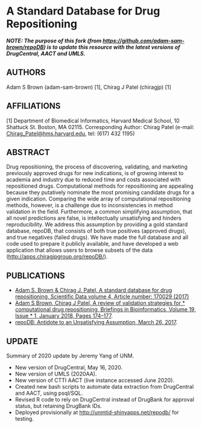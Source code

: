 # A Standard Database for Drug Repositioning

___NOTE: The purpose of this fork (from
<https://github.com/adam-sam-brown/repoDB>) is to update this
resource with the latest versions of DrugCentral, AACT and UMLS.___

## AUTHORS
Adam S Brown (adam-sam-brown) [1], Chirag J Patel (chiragjp) [1]

## AFFILIATIONS
[1] Department of Biomedical Informatics, Harvard Medical School, 10 Shattuck St. Boston, MA 02115.
Corresponding Author: Chirag Patel (e-mail: Chirag_Patel@hms.harvard.edu, tel: (617) 432 1195)

## ABSTRACT
Drug repositioning, the process of discovering, validating, and marketing previously approved drugs for new indications, is of growing interest to academia and industry due to reduced time and costs associated with repositioned drugs. Computational methods for repositioning are appealing because they putatively nominate the most promising candidate drugs for a given indication. Comparing the wide array of computational repositioning methods, however, is a challenge due to inconsistencies in method validation in the field. Furthermore, a common simplifying assumption, that all novel predictions are false, is intellectually unsatisfying and hinders reproducibility. We address this assumption by providing a gold standard database, repoDB, that consists of both true positives (approved drugs), and true negatives (failed drugs). We have made the full database and all code used to prepare it publicly available, and have developed a web application that allows users to browse subsets of the data (http://apps.chiragjpgroup.org/repoDB/).

## PUBLICATIONS

* [Adam S. Brown & Chirag J. Patel, A standard database for drug repositioning, Scientific Data volume 4, Article number: 170029 (2017)](https://www.nature.com/articles/sdata201729)
* [Adam S Brown, Chirag J Patel, A review of validation strategies for * computational drug repositioning, Briefings in Bioinformatics, Volume 19, Issue * 1, January 2018, Pages 174–177](https://doi.org/10.1093/bib/bbw110).
* [repoDB: Antidote to an Unsatisfying Assumption, March 26, 2017](https://dbmi.hms.harvard.edu/news/repodb-antidote-unsatisfying-assumption).

## UPDATE 

Summary of 2020 update by Jeremy Yang of UNM.

* New version of DrugCentral, May 16, 2020.
* New version of UMLS (2020AA).
* New version of CTTI AACT (live instance accessed June 2020).
* Created new bash scripts to automate data extraction from DrugCentral and AACT, using psql/SQL.
* Revised R code to rely on DrugCentral instead of DrugBank for approval status, but retaining DrugBank IDs.
* Deployed provisionally at <http://unmtid-shinyapps.net/repodb/> for testing.
